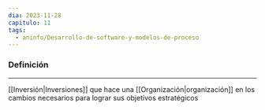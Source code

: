 ```yaml
---
dia: 2023-11-28
capitulo: 11
tags:
  - aninfo/Desarrollo-de-software-y-modelos-de-proceso
---
```

### Definición
---
[[Inversión|Inversiones]] que hace una [[Organización|organización]] en los cambios necesarios para lograr sus objetivos estratégicos